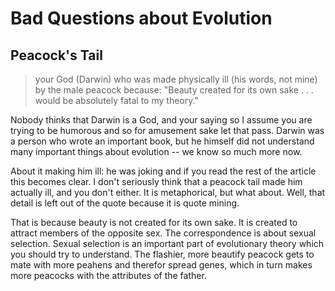 # Bad Questions about Evolution

## Peacock's Tail

 > your God (Darwin) who was made physically ill (his words, not mine) by the male peacock because: "Beauty created for its own sake . . . would be absolutely fatal to my theory."

Nobody thinks that Darwin is a God, and your saying so I assume you are trying to be humorous and so for amusement sake let that pass. Darwin was a person who wrote an important book, but he himself did not understand many important things about evolution -- we know so much more now.

About it making him ill: he was joking and if you read the rest of the article this becomes clear.  I don't seriously think that a peacock tail made him actually ill, and you don't either.  It is metaphorical, but what about.  Well, that detail is left out of the quote because it is quote mining.

That is because beauty is not created for its own sake. It is created to attract members of the opposite sex. The correspondence is about sexual selection. Sexual selection is an important part of evolutionary theory which you should try to understand. The flashier, more beautify peacock gets to mate with more peahens and therefor spread genes, which in turn makes more peacocks with the attributes of the father.

